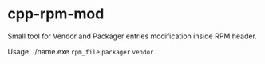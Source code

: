 # cpp-rpm-mod
Small tool for Vendor and Packager entries modification inside RPM header.

Usage: ./name.exe `rpm_file` `packager` `vendor`
